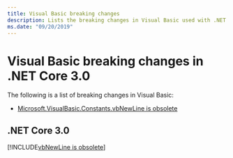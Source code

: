```yaml
---
title: Visual Basic breaking changes
description: Lists the breaking changes in Visual Basic used with .NET Core 3.0.
ms.date: "09/20/2019"
---
```

# Visual Basic breaking changes in .NET Core 3.0

The following is a list of breaking changes in Visual Basic:

- [Microsoft.VisualBasic.Constants.vbNewLine is obsolete](#microsoftvisualbasicconstantsvbnewline-is-obsolete)

## .NET Core 3.0

[!INCLUDE[vbNewLine is obsolete](~/includes/core-changes/visualbasic/3.0/vbnewline-is-obsolete.md)]
